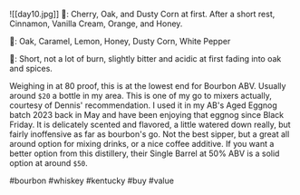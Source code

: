 ![[day10.jpg]]
👃: Cherry, Oak, and Dusty Corn at first. After a short rest, Cinnamon, Vanilla Cream, Orange, and Honey.

👅: Oak, Caramel, Lemon, Honey, Dusty Corn, White Pepper

🏁: Short, not a lot of burn, slightly bitter and acidic at first fading into oak and spices.

Weighing in at 80 proof, this is at the lowest end for Bourbon ABV.  Usually around `$20` a bottle in my area.  This is one of my go to mixers actually, courtesy of Dennis' recommendation.  I used it in my ⁠AB's Aged Eggnog batch 2023 back in May and have been enjoying that eggnog since Black Friday.  It is delicately scented and flavored, a little watered down really, but fairly inoffensive as far as bourbon's go.  Not the best sipper, but a great all around option for mixing drinks, or a nice coffee additive.  If you want a better option from this distillery, their Single Barrel at 50% ABV is a solid option at around `$50`. 

#bourbon #whiskey #kentucky #buy #value